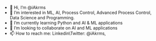 - 👋 Hi, I’m @iAkrms
- 👀 I’m interested in ML, AI, Process Control, Advanced Process Control, Data Science and Programming.
- 🌱 I’m currently learning Python and AI & ML applications
- 💞️ I’m looking to collaborate on AI and ML applications
- 📫 How to reach me: Linkedin\Twitter: @iAkrms,

<!---
iAkrms/iAkrms is a ✨ special ✨ repository because its `README.md` (this file) appears on your GitHub profile.
You can click the Preview link to take a look at your changes.
--->
